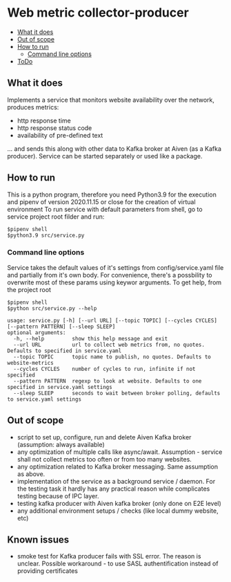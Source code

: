 # Web metric collector-producer

  - [What it does](#what-it-does)
  - [Out of scope](#out-of-scope)
  - [How to run](#how-to-run)
    - [Command line options](#command-line-options)
  - [ToDo](#todo)

## What it does
Implements a service that monitors website availability over the network, produces metrics:
  - http response time
  - http response status code
  - availability of pre-defined text

... and sends this along with other data to Kafka broker at Aiven (as a Kafka producer).
Service can be started separately or used like a package.

## How to run
This is a python program, therefore you need Python3.9 for the execution and pipenv of version 2020.11.15 or close
for the creation of virtual environment
To run service with default parameters from shell, go to service project root filder and run:
```console
$pipenv shell
$python3.9 src/service.py
```

### Command line options
Service takes the default values of it's settings from config/service.yaml file and partially from it's own body.
For convenience, there's a possbility to overwrite most of these params using keywor arguments.
To get help, from the project root
```console
$pipenv shell
$python src/service.py --help

usage: service.py [-h] [--url URL] [--topic TOPIC] [--cycles CYCLES] [--pattern PATTERN] [--sleep SLEEP]
optional arguments:
  -h, --help         show this help message and exit
  --url URL          url to collect web metrics from, no quotes. Defaults to specified in service.yaml
  --topic TOPIC      topic name to publish, no quotes. Defaults to website-metrics
  --cycles CYCLES    number of cycles to run, infinite if not specified
  --pattern PATTERN  regexp to look at website. Defaults to one specified in service.yaml settings
  --sleep SLEEP      seconds to wait between broker polling, defaults to service.yaml settings
```

## Out of scope
  - script to set up, configure, run and delete Aiven Kafka broker (assumption: always available)
  - any optimization of multiple calls like async/await. Assumption - service shall
not collect metrics too often or from too many websites.
  - any optimization related to Kafka broker messaging. Same assumption as above.
  - implementation of the service as a background service / daemon. For the testing task
it hardly has any practical reason while complicates testing because of IPC layer.
  - testing kafka producer with Aiven kafka broker (only done on E2E level)
  - any additional environment setups / checks (like local dummy website, etc)

## Known issues
  - smoke test for Kafka producer fails with SSL error. The reason is unclear. Possible workaround -
to use SASL authentification instead of providing certificates
